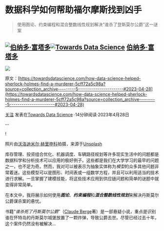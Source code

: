 # 数据科学如何帮助福尔摩斯找到凶手

> 使用图论、约束编程和混合整数线性规划解决“谁杀了登斯莫尔公爵”这一谜案

## [](https://medium.com/@bernardovf?source=post_page-----5cff72a5c98a--------------------------------)[![伯纳多·富塔多](../Images/fa4e7e408135319d0531ef364acca8f6.png)](https://medium.com/@bernardovf?source=post_page-----5cff72a5c98a--------------------------------)[](https://towardsdatascience.com/?source=post_page-----5cff72a5c98a--------------------------------)[![Towards Data Science](../Images/a6ff2676ffcc0c7aad8aaf1d79379785.png)](https://towardsdatascience.com/?source=post_page-----5cff72a5c98a--------------------------------) [伯纳多·富塔多](https://medium.com/@bernardovf?source=post_page-----5cff72a5c98a--------------------------------)

[](https://medium.com/m/signin?actionUrl=https%3A%2F%2Fmedium.com%2F_%2Fbookmark%2Fp%2F5cff72a5c98a&operation=register&redirect=https%3A%2F%2Ftowardsdatascience.com%2Fhow-data-science-helped-sherlock-holmes-find-a-murderer-5cff72a5c98a&source=-----5cff72a5c98a---------------------bookmark_footer-----------)![](../Images/dec485cff44fa5de03d7ae2f2233fda4.png)

原文：[https://towardsdatascience.com/how-data-science-helped-sherlock-holmes-find-a-murderer-5cff72a5c98a?source=collection_archive---------5-----------------------#2023-04-28](https://towardsdatascience.com/how-data-science-helped-sherlock-holmes-find-a-murderer-5cff72a5c98a?source=collection_archive---------5-----------------------#2023-04-28)

[关注](https://medium.com/m/signin?actionUrl=https%3A%2F%2Fmedium.com%2F_%2Fsubscribe%2Fuser%2F220a6eda5891&operation=register&redirect=https%3A%2F%2Ftowardsdatascience.com%2Fhow-data-science-helped-sherlock-holmes-find-a-murderer-5cff72a5c98a&user=Bernardo+Furtado&userId=220a6eda5891&source=post_page-220a6eda5891----5cff72a5c98a---------------------post_header-----------) 发表在[Towards Data Science](https://towardsdatascience.com/?source=post_page-----5cff72a5c98a--------------------------------) ·14分钟阅读·2023年4月28日

--

[](https://medium.com/m/signin?actionUrl=https%3A%2F%2Fmedium.com%2F_%2Fvote%2Ftowards-data-science%2F5cff72a5c98a&operation=register&redirect=https%3A%2F%2Ftowardsdatascience.com%2Fhow-data-science-helped-sherlock-holmes-find-a-murderer-5cff72a5c98a&user=Bernardo+Furtado&userId=220a6eda5891&source=-----5cff72a5c98a---------------------clap_footer-----------)!

照片由[沃洛迪米尔·赫里申科](https://unsplash.com/@lunarts?utm_source=unsplash&utm_medium=referral&utm_content=creditCopyText)拍摄，来源于[Unsplash](https://unsplash.com/photos/ZT9gjcJog6U?utm_source=unsplash&utm_medium=referral&utm_content=creditCopyText)

库存管理、投资组合优化、机器调度、车辆路径规划等许多现实生活中的问题都是数据科学和分析技术可以应用的极好例子。这些都是我们在大学学习的最早的问题之一，也不足为奇。然而，我对可以被表示为抽象实体称为*模型*的众多其他问题非常着迷。这些模型可以是图形、时间表或一组数学方程，并且可以利用适当的技术进行求解。一旦掌握了建模技能，将这些技术应用到供应链问题和简单的谜题中就变得非常简单。

在本文中，我将展示如何使用***图论***、***约束编程***和***混合整数线性规划***来解决丹斯莫尔公爵谋杀案的悬忧。

书籍“*谁杀死了丹斯莫尔公爵*”（[Claude Berge](https://example.org/who_killed_the_duke_of_densmore)著）是一部悬疑小说，重点是识别谁在怀特岛的丹斯莫尔城堡放置了一颗炸弹，导致公爵去世。尽管已经过去十年，这个案件仍然没有被解决…
